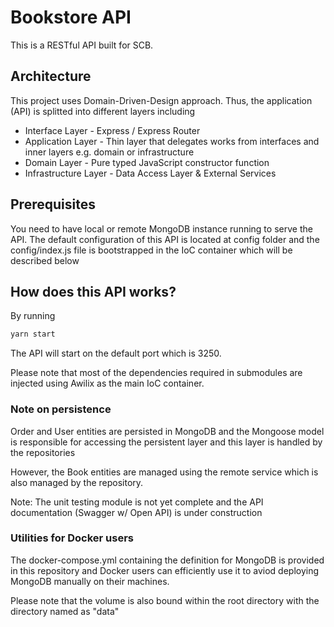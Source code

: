 # Bookstore API
This is a RESTful API built for SCB.

## Architecture
This project uses Domain-Driven-Design approach. Thus, the application (API) is splitted into different layers including

- Interface Layer - Express / Express Router
- Application Layer - Thin layer that delegates works from interfaces and inner layers e.g. domain or infrastructure
- Domain Layer - Pure typed JavaScript constructor function
- Infrastructure Layer - Data Access Layer & External Services

## Prerequisites
You need to have local or remote MongoDB instance running to serve the API. The
default configuration of this API is located at config folder and the config/index.js
file is bootstrapped in the IoC container which will be described below

## How does this API works?
By running

```bash
yarn start
```

The API will start on the default port which is 3250.

Please note that most of the dependencies required in submodules are injected using Awilix as the main IoC container.

### Note on persistence
Order and User entities are persisted in MongoDB and the Mongoose model is responsible for accessing the persistent layer and this layer is handled by the repositories

However, the Book entities are managed using the remote service which is also managed by the repository.

Note: The unit testing module is not yet complete and the API documentation (Swagger w/ Open API) is under construction

### Utilities for Docker users
The docker-compose.yml containing the definition for MongoDB is provided in this repository and Docker users can efficiently use it to aviod deploying MongoDB manually on their machines.

Please note that the volume is also bound within the root directory with the directory named as "data"
